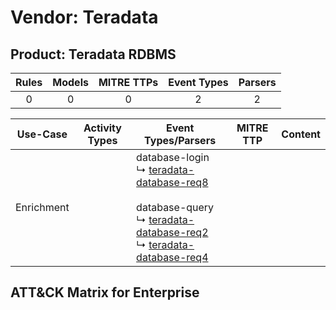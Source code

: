 Vendor: Teradata
================
Product: Teradata RDBMS
-----------------------
| Rules | Models | MITRE TTPs | Event Types | Parsers |
|:-----:|:------:|:----------:|:-----------:|:-------:|
|   0   |   0    |     0      |      2      |    2    |

|  Use-Case  | Activity Types | Event Types/Parsers                                                                                                                                                                                                                                                                                 | MITRE TTP | Content |
|:----------:| -------------- | --------------------------------------------------------------------------------------------------------------------------------------------------------------------------------------------------------------------------------------------------------------------------------------------------- | --------- | ------- |
| Enrichment | <ul></li></ul> |  database-login<br> ↳ [teradata-database-req8](../Parsers/parserContent_teradata-database-req8.md)<br><br> database-query<br> ↳ [teradata-database-req2](../Parsers/parserContent_teradata-database-req2.md)<br> ↳ [teradata-database-req4](../Parsers/parserContent_teradata-database-req4.md)<br> |           |         |

ATT&CK Matrix for Enterprise
----------------------------

